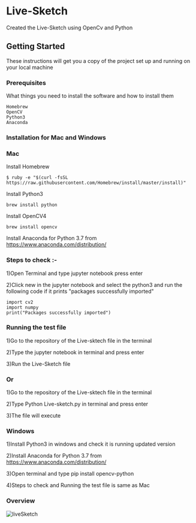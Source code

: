 # Live-Sketch
Created the Live-Sketch using OpenCv and Python
## Getting Started
These instructions will get you a copy of the project set up and running on your local machine
### Prerequisites
What things you need to install the software and how to install them
```
Homebrew
OpenCV
Python3
Anaconda
```
### Installation for Mac and Windows
### Mac
Install Homebrew
```
$ ruby -e "$(curl -fsSL https://raw.githubusercontent.com/Homebrew/install/master/install)"

```
Install Python3
```
brew install python
```
Install OpenCV4
```
brew install opencv
```
Install Anaconda for Python 3.7 from https://www.anaconda.com/distribution/

### Steps to check :-
1)Open Terminal and type jupyter notebook press enter

2)Click new in the jupyter notebook and select the python3 and run the following code if it prints "packages successfully imported"
```
import cv2
import numpy
print("Packages successfully imported")
```
### Running the test file

1)Go to the repository of the Live-sktech file in the terminal

2)Type the jupyter notebook in terminal and press enter

3)Run the Live-Sketch file

### Or

1)Go to the repository of the Live-sktech file in the terminal

2)Type Python Live-sketch.py in terminal and press enter

3)The file will execute

### Windows
1)Install Python3 in windows and check it is running updated version

2)Install Anaconda for Python 3.7 from https://www.anaconda.com/distribution/

3)Open terminal and type pip install opencv-python 

4)Steps to check and Running the test file is same as Mac



### Overview
![liveSketch](sketech.png)
